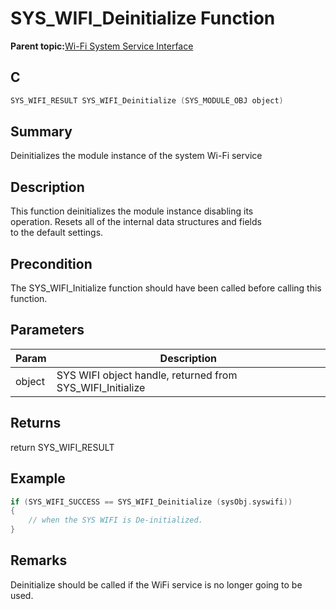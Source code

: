 # SYS\_WIFI\_Deinitialize Function

**Parent topic:**[Wi-Fi System Service Interface](GUID-B9C73D51-5039-4573-A452-176603C18703.md)

## C

```c
SYS_WIFI_RESULT SYS_WIFI_Deinitialize (SYS_MODULE_OBJ object)
```

## Summary

Deinitializes the module instance of the system Wi-Fi service

## Description

This function deinitializes the module instance disabling its<br />operation. Resets all of the internal data structures and fields<br />to the default settings.

## Precondition

The SYS\_WIFI\_Initialize function should have been called before calling this function.

## Parameters

|Param|Description|
|-----|-----------|
|object|SYS WIFI object handle, returned from SYS\_WIFI\_Initialize|

## Returns

return SYS\_WIFI\_RESULT

## Example

```c
if (SYS_WIFI_SUCCESS == SYS_WIFI_Deinitialize (sysObj.syswifi))
{
    // when the SYS WIFI is De-initialized.
}
```

## Remarks

Deinitialize should be called if the WiFi service is no longer going to be used.

